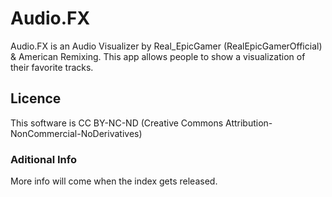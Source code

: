 # Audio.FX
Audio.FX is an Audio Visualizer by Real_EpicGamer (RealEpicGamerOfficial) &amp; American Remixing. This app allows people to show a visualization of their favorite tracks.

## Licence
This software is CC BY-NC-ND (Creative Commons Attribution-NonCommercial-NoDerivatives)

### Aditional Info
More info will come when the index gets released.
